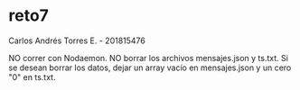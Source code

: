 # reto7
Carlos Andrés Torres E. - 201815476

NO correr con Nodaemon.
NO borrar los archivos mensajes.json y ts.txt. Si se desean borrar los datos, dejar un array vacío en mensajes.json y un cero "0" en ts.txt.
